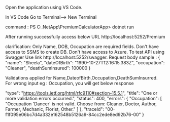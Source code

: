 Open the application using  VS Code.

In VS Code Go to Terminal--> New Terminal 

command : PS C:\.NetApp\PremiumCalculatorApp> dotnet run

After running successfully access below URL
http://localhost:5252/Premium

clarification: Only Name, DOB, Occupation are required fields.
Don't have access to SSMS to create DB.
Don't have access to Azure.
To test API using Swagger Use link http://localhost:5252/swagger.
Request body sample :
{
  "name": "Sheela",
  "dateOfBirth": "1990-10-27T12:16:15.383Z",
  "occupation": "Cleaner",
  "deathSumInsured": 100000
}

Validations applied for Name,DateofBirth,Occupation,DeathSumInsurred. For wrong input eg : Occupation, you will get below response

  "type": "https://tools.ietf.org/html/rfc9110#section-15.5.1",
  "title": "One or more validation errors occurred.",
  "status": 400,
  "errors": {
    "Occupation": [
      "Occupation 'Dancer' is not valid. Choose from: Cleaner, Doctor, Author, Farmer, Mechanic, Florist, Other."
    ]
  },
  "traceId": "00-f1f095e06bc7d4a332e162548b5126a9-84cc2ede8ed92b76-00"
}
